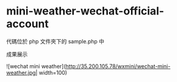 # mini-weather-wechat-official-account
代碼位於 php 文件夾下的 sample.php 中

成果展示

![wechat mini weather](http://35.200.105.78/wxmini/wechat-mini-weather.jpg| width=100)

